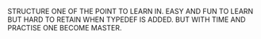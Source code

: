 STRUCTURE ONE OF THE POINT TO LEARN IN. EASY AND FUN TO LEARN BUT HARD TO RETAIN WHEN TYPEDEF IS ADDED. BUT WITH TIME AND PRACTISE ONE BECOME MASTER.
